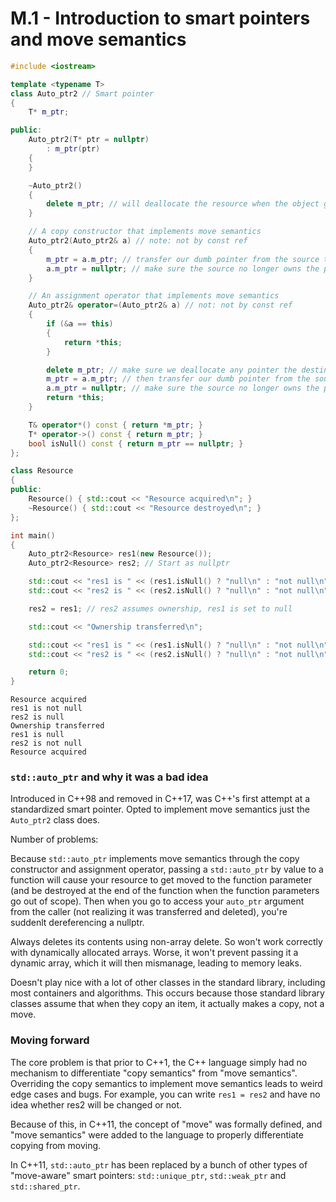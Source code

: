 # M.1 - Introduction to smart pointers and move semantics

```c++
#include <iostream>

template <typename T>
class Auto_ptr2 // Smart pointer
{
    T* m_ptr;

public:
    Auto_ptr2(T* ptr = nullptr)
        : m_ptr(ptr)
    {
    }

    ~Auto_ptr2()
    {
        delete m_ptr; // will deallocate the resource when the object goes out of scope
    }

    // A copy constructor that implements move semantics
    Auto_ptr2(Auto_ptr2& a) // note: not by const ref
    {
        m_ptr = a.m_ptr; // transfer our dumb pointer from the source to our local object
        a.m_ptr = nullptr; // make sure the source no longer owns the pointer
    }

    // An assignment operator that implements move semantics
    Auto_ptr2& operator=(Auto_ptr2& a) // not: not by const ref
    {
        if (&a == this)
        {
            return *this;
        }

        delete m_ptr; // make sure we deallocate any pointer the destination is already holding first
        m_ptr = a.m_ptr; // then transfer our dumb pointer from the source to the local object
        a.m_ptr = nullptr; // make sure the source no longer owns the pointer
        return *this;
    }

    T& operator*() const { return *m_ptr; }
    T* operator->() const { return m_ptr; }
    bool isNull() const { return m_ptr == nullptr; }
};

class Resource
{
public:
    Resource() { std::cout << "Resource acquired\n"; }
    ~Resource() { std::cout << "Resource destroyed\n"; }
};

int main()
{
    Auto_ptr2<Resource> res1(new Resource());
    Auto_ptr2<Resource> res2; // Start as nullptr

    std::cout << "res1 is " << (res1.isNull() ? "null\n" : "not null\n");
    std::cout << "res2 is " << (res2.isNull() ? "null\n" : "not null\n");

    res2 = res1; // res2 assumes ownership, res1 is set to null

    std::cout << "Ownership transferred\n";

    std::cout << "res1 is " << (res1.isNull() ? "null\n" : "not null\n");
    std::cout << "res2 is " << (res2.isNull() ? "null\n" : "not null\n");

    return 0;
}
```

```
Resource acquired
res1 is not null
res2 is null
Ownership transferred
res1 is null
res2 is not null
Resource acquired
```

### `std::auto_ptr` and why it was a bad idea
Introduced in C++98 and removed in C++17, was C++'s first attempt at a standardized smart
pointer. Opted to implement move semantics just the `Auto_ptr2` class does.

Number of problems:

Because `std::auto_ptr` implements move semantics through the copy constructor and
assignment operator, passing a `std::auto_ptr` by value to a function will cause your
resource to get moved to the function parameter (and be destroyed at the end of the
function when the function parameters go out of scope). Then when you go to access your
`auto_ptr` argument from the caller (not realizing it was transferred and deleted), you're
suddenlt dereferencing a nullptr.

Always deletes its contents using non-array delete. So won't work correctly with
dynamically allocated arrays. Worse, it won't prevent passing it a dynamic array, which it
will then mismanage, leading to memory leaks.

Doesn't play nice with a lot of other classes in the standard library, including most
containers and algorithms. This occurs because those standard library classes assume that
when they copy an item, it actually makes a copy, not a move.

### Moving forward
The core problem is that prior to C++1, the C++ language simply had no mechanism to
differentiate "copy semantics" from "move semantics". Overriding the copy semantics to
implement move semantics leads to weird edge cases and bugs. For example, you can write
`res1 = res2` and have no idea whether res2 will be changed or not.

Because of this, in C++11, the concept of "move" was formally defined, and "move
semantics" were added to the language to properly differentiate copying from moving.

In C++11, `std::auto_ptr` has been replaced by a bunch of other types of "move-aware"
smart pointers: `std::unique_ptr`, `std::weak_ptr` and `std::shared_ptr`.
